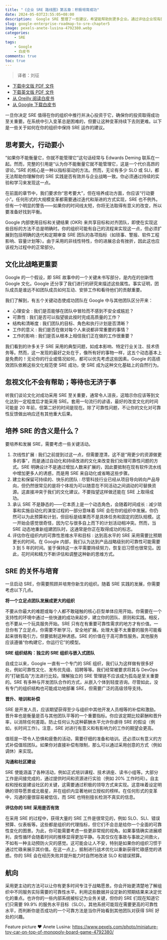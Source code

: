 ```yaml
---
title: "《企业 SRE 路线图》第五章：积极培育成功"
date: 2024-05-03T23:55:05+08:00
description:  Google SRE 整理了一些建议，希望能帮助到更多企业。通过评估企业现有的环境、设定合理的预期，并确保企业朝着正确的方向迈出正确的步伐，企业可以从评估 SRE的原则和实践，从评估SRE在组织中的运作方式开始。
slug: google-enterprise-roadmap-to-sre-chapter5
image: pexels-anete-lusina-4792380.webp
categories:
    - SRE
tags:
    - Google
    - 白皮书
comments: true
toc: true
---
```



>译者：刘征

* [下载中文版 PDF 文件](/wp/enterprise-roadmap-to-sre-cn.pdf)
* [下载英文版 PDF 文件](/wp/enterprise-roadmap-to-sre.pdf)
* [从 Oreilly 阅读白皮书](https://www.oreilly.com/library/view/enterprise-roadmap-to/9781098117740/)
* [从 Google 下载白皮书](https://sre.google/resources/practices-and-processes/enterprise-roadmap-to-sre/)

一旦你决定 SRE 值得在你的组织中推行并决心投资于它，确保你的投资取得成功至关重要。在系统中引入变革总是困难的，但要让这种变革持续下去则更难。以下是一些关于如何在你的组织中保持 SRE 运作的建议。

## 思考要大，行动要小

“如果你不能衡量它，你就不能管理它”这句话经常与 Edwards Deming 联系在一起。然而，完整的引用是“认为你不能衡量它就不能管理它，这是一个代价高昂的谬论。”SRE 的核心是一种以指标驱动的方法。然而，无论有多少 SLO 或 SLI，都无法帮助你理解你的 SRE 实践是否有效并与企业战略一致。你必须通过持续的实验和学习来发现这一点。

在前面的章节中，我们要求你“思考要大”，但在培养成功方面，你应该“行动要小”。任何形式的大规模变革都需要通过迭代和渐进的方式实现，SRE 也不例外。但有一个明显的警告——如果你的时间线太短，你将无法取得有意义的改变，所以要准备好找到平衡。

Google 内部使用目标和关键结果 (OKR) 来共享目标和对齐团队，即使在实现这些目标的方法不总是明确时。你的组织可能有自己的流程来实现这一点，但必须扩展到包括明确的迭代和定期审查 SRE 团队的各项指标（如琐事、警报、软件工程影响、容量计划等）。由于采用的非线性特性，你的进展总会有挫折，因此这也应该视为过程中的正常部分。

## 文化比战略更重要

Google 的一个假设，即 SRE 故事中的一个关键未书写部分，是内在的创新性 Google 文化。Google 还分享了我们进行的研究来描述这些属性。事实证明，团队成员是谁远不如团队成员如何互动、安排工作和看待他们的贡献重要。

我们了解到，有五个关键动态使成功团队在 Google 中与其他团队区分开来：

* 心理安全 : 我们是否能够在团队中冒险而不感到不安全或尴尬？
* 可靠性 : 我们是否可以指望彼此按时完成高质量的工作？
* 结构和清晰度 : 我们团队的目标、角色和执行计划是否清晰？
* 工作的意义 : 我们是否在做对每个人来说都非常重要的事情？
* 工作的影响 : 我们是否从根本上相信我们正在做的工作很重要？

我们看到的许多关于 SRE 采用的典型问题，如成本影响、特定行业关注、技术债务等。然而，这一发现的最好之处在于，像所有好的事物一样，这五个动态基本上是免费的！无论你的行业或情况如何，都可以优先考虑这些因素。Google 的高绩效团队依赖这些文化规范使 SRE 成功，使 SRE 成为这种文化基础上的自然行为。

## 忽视文化不会有帮助；等待也无济于事

听我们谈论文化对成功采用 SRE 至关重要，通常令人沮丧，这暗示你应该等到文化达到一定程度后才能采用 SRE。套用一句流行的谚语，最好的改变文化的时间可能是 20 年前，但第二好的时间是现在。除了可靠性问题，不让你的文化对可靠性反馈做出响应还有其他重大后果。

## 培养 SRE 的含义是什么？

要培养和发展 SRE，需要考虑一些关键活动。

1. 次线性扩展 : 我们之前提到过这一点，但需要澄清，这不是“用更少的资源做更多的事”，而是通过自动化和持续改进的文化来改变我们处理可靠性问题的方式。SRE 明确设计不是通过增加人数来扩展的，因此要抵制在现有软件流水线中增加更多人的诱惑，而是用 SRE 来自动化或省略这些步骤。
2. 建立和保留可持续的、快乐的团队 : 尽管科技行业已经从项目导向转向产品导向，但仍然很常见的是将个体视为可以随意在不同活动之间调动的可替换资源。这直接冲突于我们的文化建议。不要指望这样做还能在 SRE 上取得成功。
3. 承认 SRE 不是静态的——它本质上是一个动态角色，会随着时间成长 : 减少琐事和实施自动化的演变过程的一部分意味着 SRE 会在你的组织中发展。你仍然可以为此预算和计划，但目标是结果而不是具体任务和固定的团队规模。这一开始会感觉很奇怪，因为它与很多自上而下的计划活动相冲突。然而，当 SRE 动态地重新组建团队时，这通常是你正在取得成功的标志。
4. 评估你在组织内的可靠性思维水平和目标 : 达到高水平的 SRE 采用需要比预期更长的时间。在 Google 内部，我们认为达到产品战略级别的可靠性可能需要 3 到 5 年的时间。鉴于保持这一水平需要持续努力，恢复旧习惯也很常见。因此，花时间和精力不断评估和调整这种新的思维方式。

## SRE 的关怀与培育

一旦启动 SRE，你需要照顾并培育你新生的组织。随着 SRE 实践的发展，你需要考虑以下几点。

**将一个立足点团队发展成更大的组织**

不要从你最大的难题或每个人都不敢碰触的核心巨型单体应用开始。你需要在一个支持性的环境中通过一些快速的成功来起步，建立你的团队、原则和实践。相反，也不要从一个玩具服务开始。SRE 只有在有重要可靠性需求的地方才有价值。一旦你有了立足点，你需要不断学习，安全地扩展。处理大量不太重要的服务可能看起来很有吸引力，但要抵制这种诱惑。SRE 的价值在于高可靠性服务。其他服务应该遵循“你构建它，你运行它”的模型。

**SRE 组织结构：独立的 SRE 组织与嵌入式团队**

自成立以来，Google 一直有一个专门的 SRE 组织，我们认为这样做有很多好处，例如可靠性文化、发布优先级、招聘等等。我们经常被要求将其与 DevOps 的“打破孤岛”方法进行比较。理解独立的 SRE 管理链不应该成为孤岛是至关重要的。SRE 有多种与开发团队合作的方式，从嵌入个体到轻度咨询。尽管如此，没有专门的组织结构也可能成功地部署 SRE，但需要广泛的高级领导支持。

**晋升、培训和补偿**

SRE 是开发人员，应该期望获得至少与组织中其他开发人员相等的补偿和激励。晋升率也是衡量是否与其他团队平等的一个重要指标。你应该定期比较薪酬和晋升率，以消除任何差距。防止任何认为这种薪酬水平允许你虐待 SRE 的假设（例如，长时间工作）。注意，SRE 对进行有意义和有影响力的工作的期望会更高。

值班是一项令人恐惧和疲惫的活动，需要仔细的准备和培训。还必须以有意义的方式补偿值班团队。如果你对直接补偿有限制，那么可以通过采用创意的方式（例如调休）来实现。

**沟通和社区建设**

SRE 使能涵盖了各种活动，例如正式培训课程、技术讲座、读书小组等。大部分工作是间接完成的，通过提供时间和资源进行实验（例如 20% 工作时间）。自主权和授权是建设社区的关键，这需要通过积极的领导方式来实现。这意味着设定明确的领导愿景或北极星，并在组织内显著地树立授权的榜样。在任何形式的变革中，沟通的量很容易被低估，而 SRE 也特别擅长检测不真实的信息。

**评估你的 SRE 采用是否有效**

在采用 SRE 的过程中，获得大量的 SRE 工件是很常见的，例如 SLO、SLI、错误预算、仪表板等。这些都是组织的代理指标，但它们不会总是给你一个全面的可靠性变化的图景。为此，你可能需要考虑一些更非常规的视角。如果事情确实进展顺利，良性循环会随着时间的推移显得更加平静。与其仅仅在事故与事故之间救火，不如有一种主动预防火灾的感觉。这可能会让人不安，特别是如果你的组织习惯于通过忙碌来展示其价值。在这一点上，抵制进行战术优化以重新获得忙碌感觉的诱惑。你的 SRE 会在经历失败并提升能力时自然地改进 SLO 和错误预算。

## 航向

采用更主动的方法可以让你有更多时间专注于战略愿景。你会开始更清楚地了解组织中不同服务实际需要的可靠性水平。利用这些数据并设定新的预期结果来决定优化的重点。也许你的一些内部系统被标记为业务关键，但你的 SRE 们现在知道它们只需要 99.9% 的服务水平目标（SLO）。其他系统可能现在需要更高的可靠性水平，而判断你是否成功的一个可靠方法是当你开始看到其他团队对获得 SRE 好处的兴趣。

Feature picture ❤️ Anete Lusina: <https://www.pexels.com/photo/miniature-toy-car-on-top-of-monopoly-board-game-4792380/>
